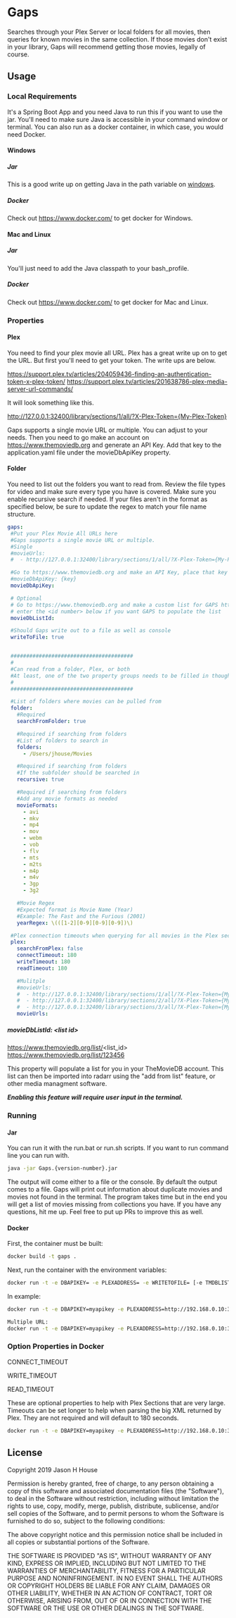 # Gaps
Searches through your Plex Server or local folders for all movies, then queries for known movies in the same collection. If those movies don't exist in your library, Gaps will recommend getting those movies, legally of course.

## Usage
### Local Requirements

It's a Spring Boot App and you need Java to run this if you want to use the jar. You'll need to make sure Java is accessible in your command window or terminal. You can also run as a docker container, in which case, you would need Docker. 

#### Windows 
##### Jar
This is a good write up on getting Java in the path variable on [windows](https://javatutorial.net/set-java-home-windows-10).
##### Docker
Check out https://www.docker.com/ to get docker for Windows. 

#### Mac and Linux
##### Jar
You'll just need to add the Java classpath to your bash_profile.
##### Docker
Check out https://www.docker.com/ to get docker for Mac and Linux.

### Properties
#### Plex
You need to find your plex movie all URL. Plex has a great write up on to get the URL. But first you'll need to get your token. The write ups are below.

https://support.plex.tv/articles/204059436-finding-an-authentication-token-x-plex-token/
https://support.plex.tv/articles/201638786-plex-media-server-url-commands/

It will look something like this.

http://127.0.0.1:32400/library/sections/1/all/?X-Plex-Token={My-Plex-Token}

Gaps supports a single movie URL or multiple. You can adjust to your needs. Then you need to go make an account on https://www.themoviedb.org and generate an API Key. Add that key to the application.yaml file under the movieDbApiKey property.

#### Folder
You need to list out the folders you want to read from. Review the file types for video and make sure every type you have is covered. Make sure you enable recursive search if needed. If your files aren't in the format as specified below, be sure to update the regex to match your file name structure.

 ```yaml
gaps:
  #Put your Plex Movie All URLs here
  #Gaps supports a single movie URL or multiple.
  #Single
  #movieUrls:
  #  - http://127.0.0.1:32400/library/sections/1/all/?X-Plex-Token={My-Plex-Token}

  #Go to https://www.themoviedb.org and make an API Key, place that key here
  #movieDbApiKey: {key}
  movieDbApiKey:

  # Optional
  # Go to https://www.themoviedb.org and make a custom list for GAPS https://www.themoviedb.org/list/<id number>
  # enter the <id number> below if you want GAPS to populate the list
  movieDbListId:

  #Should Gaps write out to a file as well as console
  writeToFile: true


  #######################################
  #
  #Can read from a folder, Plex, or both
  #At least, one of the two property groups needs to be filled in though
  #
  #######################################

  #List of folders where movies can be pulled from
  folder:
    #Required
    searchFromFolder: true

    #Required if searching from folders
    #List of folders to search in
    folders:
      - /Users/jhouse/Movies

    #Required if searching from folders
    #If the subfolder should be searched in
    recursive: true

    #Required if searching from folders
    #Add any movie formats as needed
    movieFormats:
      - avi
      - mkv
      - mp4
      - mov
      - webm
      - vob
      - flv
      - mts
      - m2ts
      - m4p
      - m4v
      - 3gp
      - 3g2

    #Movie Regex
    #Expected format is Movie Name (Year)
    #Example: The Fast and the Furious (2001)
    yearRegex: \(([1-2][0-9][0-9][0-9])\)

  #Plex connection timeouts when querying for all movies in the Plex section. Time is in seconds. Default is 180 seconds
  plex:
    searchFromPlex: false
    connectTimeout: 180
    writeTimeout: 180
    readTimeout: 180

    #Mulitple
    #movieUrls:
    #  - http://127.0.0.1:32400/library/sections/1/all/?X-Plex-Token={My-Plex-Token}
    #  - http://127.0.0.1:32400/library/sections/2/all/?X-Plex-Token={My-Plex-Token}
    #  - http://127.0.0.1:32400/library/sections/3/all/?X-Plex-Token={My-Plex-Token}
    movieUrls:
```

##### movieDbListId: \<list id>  
https://www.themoviedb.org/list/<list_id>  
https://www.themoviedb.org/list/123456
 
This property will populate a list for you in your TheMovieDB account. This list can then be imported into radarr using the "add from list" feature, or other media managment software.

**_**Enabling this feature will require user input in the terminal.**_**

### Running
#### Jar

You can run it with the run.bat or run.sh scripts. If you want to run command line you can run with. 
```bash
java -jar Gaps.{version-number}.jar
```
The output will come either to a file or the console. By default the output comes to a file. Gaps will print out information about duplicate movies and movies not found in the terminal. The program takes time but in the end you will get a list of movies missing from collections you have. If you have any questions, hit me up. Feel free to put up PRs to improve this as well.

#### Docker

First, the container must be built:

```bash
docker build -t gaps .
```

Next, run the container with the environment variables:

```bash
docker run -t -e DBAPIKEY= -e PLEXADDRESS= -e WRITETOFILE= [-e TMDBLISTID= ] gaps  
```

In example:

```bash
docker run -t -e DBAPIKEY=myapikey -e PLEXADDRESS=http://192.168.0.10:32400/library/sections/1/all/?X-Plex-Token=plextoken -e WRITETOFILE=true [-e TMDBLISTID=id] gaps 

Multiple URL:
docker run -t -e DBAPIKEY=myapikey -e PLEXADDRESS=http://192.168.0.10:32400/library/sections/1/all/?X-Plex-Token=plextoken,http://192.168.0.10:32400/library/sections/2/all/?X-Plex-Token=plextoken  -e WRITETOFILE=true gaps
```

### Option Properties in Docker

CONNECT_TIMEOUT

WRITE_TIMEOUT

READ_TIMEOUT 

These are optional properties to help with Plex Sections that are very large. Timeouts can be set longer to help when parsing the big XML returned by Plex. They are not required and will default to 180 seconds.

```bash
docker run -t -e DBAPIKEY=myapikey -e PLEXADDRESS=http://192.168.0.10:32400/library/sections/1/all/?X-Plex-Token=plextoken -e WRITETOFILE=true -e CONNECT_TIMEOUT=180 -e WRITE_TIMEOUT=180 -e READ_TIMEOUT=180 gaps
```


## License
Copyright 2019 Jason H House

Permission is hereby granted, free of charge, to any person obtaining a copy of this software and associated documentation files (the "Software"), to deal in the Software without restriction, including without limitation the rights to use, copy, modify, merge, publish, distribute, sublicense, and/or sell copies of the Software, and to permit persons to whom the Software is furnished to do so, subject to the following conditions:

The above copyright notice and this permission notice shall be included in all copies or substantial portions of the Software.

THE SOFTWARE IS PROVIDED "AS IS", WITHOUT WARRANTY OF ANY KIND, EXPRESS OR IMPLIED, INCLUDING BUT NOT LIMITED TO THE WARRANTIES OF MERCHANTABILITY, FITNESS FOR A PARTICULAR PURPOSE AND NONINFRINGEMENT. IN NO EVENT SHALL THE AUTHORS OR COPYRIGHT HOLDERS BE LIABLE FOR ANY CLAIM, DAMAGES OR OTHER LIABILITY, WHETHER IN AN ACTION OF CONTRACT, TORT OR OTHERWISE, ARISING FROM, OUT OF OR IN CONNECTION WITH THE SOFTWARE OR THE USE OR OTHER DEALINGS IN THE SOFTWARE.

